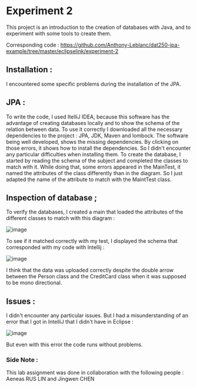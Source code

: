 # Experiment 2

This project is an introduction to the creation of databases with Java, and to experiment with some tools to create them.

Corresponding code : https://github.com/Anthony-Leblanc/dat250-jpa-example/tree/master/eclipselink/experiment-2

## Installation :

I encountered some specific problems during the installation of the JPA.

## JPA :

To write the code, I used ItelliJ IDEA, because this software has the advantage of creating databases locally and to show the schema of the relation between data.
To use it correctly I downloaded all the necessary dependencies to the project : JPA, JDK, Maven and lombock. The software being well developed, shows the missing dependencies. By clicking on those errors, it shows how to install the dependencies. So I didn't encounter any particular difficulties when installing them.
To create the database, I started by reading the schema of the subject and completed the classes to match with it. While doing that, some errors appeared in the MainTest, it named the attributes of the class differently than in the diagram. So I just adapted the name of the attribute to match with the MaintTest class.

## Inspection of database ;

To verify the databases, I created a main that loaded the attributes of the different classes to match with this diagram :

![image](https://user-images.githubusercontent.com/83810301/190598539-1b1ec256-9f71-49f2-8675-e7b97cb0db4b.png)

To see if it matched correctly with my test, I displayed the schema that corresponded with my code with Intellij :

![image](https://user-images.githubusercontent.com/83810301/190598465-be00f6cc-aa09-4b4b-8b07-c63c2f714df2.png)

I think that the data was uploaded correctly despite the double arrow between the Person class and the CreditCard class when it was supposed to be mono directional.

## Issues :

I didn't encounter any particular issues. But I had a misunderstanding of an error that I got in IntelliJ that I didn't have in Eclipse :

![image](https://user-images.githubusercontent.com/83810301/190602387-ef261cdd-7c5e-4972-84fc-c238567d563d.png)

But even with this error the code runs without problems.

### Side Note : 

This lab assignment was done in collaboration with the following people : Aeneas RUS LIN and Jingwen CHEN
